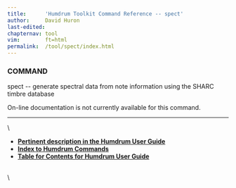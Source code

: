```yaml
---
title:		'Humdrum Toolkit Command Reference -- spect'
author:		David Huron
last-edited:	
chapternav:	tool
vim:		ft=html
permalink:	/tool/spect/index.html
---
```


### COMMAND

<span class="tool">spect</span> -- generate spectral data from note information using the
SHARC timbre database

On-line documentation is not currently available for this command.

------------------------------------------------------------------------

\

-   [**Pertinent description in the Humdrum User
    Guide**](../guide34.html#Interval_Vectors_Using_the_iv_Command)
-   [**Index to Humdrum Commands**](../commands.toc.html)
-   [**Table for Contents for Humdrum User Guide**](../guide.toc.html)

\
\
